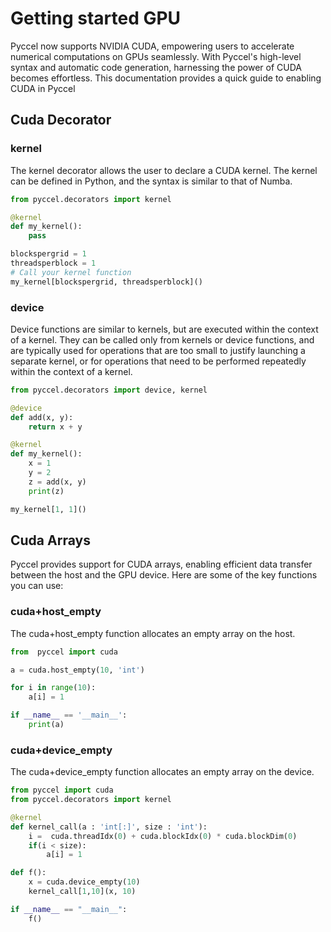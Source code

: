 # Getting started GPU

Pyccel now supports NVIDIA CUDA, empowering users to accelerate numerical computations on GPUs seamlessly. With Pyccel's high-level syntax and automatic code generation, harnessing the power of CUDA becomes effortless. This documentation provides a quick guide to enabling CUDA in Pyccel

## Cuda Decorator

### kernel

The kernel decorator allows the user to declare a CUDA kernel. The kernel can be defined in Python, and the syntax is similar to that of Numba.

```python
from pyccel.decorators import kernel

@kernel
def my_kernel():
    pass

blockspergrid = 1
threadsperblock = 1
# Call your kernel function
my_kernel[blockspergrid, threadsperblock]()

```

### device

Device functions are similar to kernels, but are executed within the context of a kernel. They can be called only from kernels or device functions, and are typically used for operations that are too small to justify launching a separate kernel, or for operations that need to be performed repeatedly within the context of a kernel.

```python
from pyccel.decorators import device, kernel

@device
def add(x, y):
    return x + y

@kernel
def my_kernel():
    x = 1
    y = 2
    z = add(x, y)
    print(z)

my_kernel[1, 1]()

```

## Cuda Arrays

Pyccel provides support for CUDA arrays, enabling efficient data transfer between the host and the GPU device. Here are some of the key functions you can use:

### cuda+host_empty

The cuda+host_empty function allocates an empty array on the host.

```python
from  pyccel import cuda

a = cuda.host_empty(10, 'int')

for i in range(10):
    a[i] = 1

if __name__ == '__main__':
    print(a)
```

### cuda+device_empty

The cuda+device_empty function allocates an empty array on the device.

```python
from pyccel import cuda
from pyccel.decorators import kernel

@kernel
def kernel_call(a : 'int[:]', size : 'int'):
    i =  cuda.threadIdx(0) + cuda.blockIdx(0) * cuda.blockDim(0)
    if(i < size):
        a[i] = 1

def f():
    x = cuda.device_empty(10)
    kernel_call[1,10](x, 10)

if __name__ == "__main__":
    f()

```

